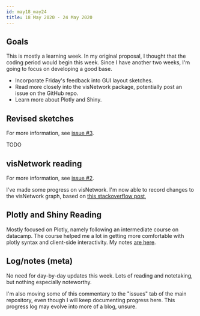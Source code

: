```yaml
---
id: may18_may24
title: 18 May 2020 - 24 May 2020
---
```


## Goals

This is mostly a learning week. In my original proposal, I thought that the coding period would begin this week. Since I have another two weeks, I'm going to focus on developing a good base.

* Incorporate Friday's feedback into GUI layout sketches.
* Read more closely into the visNetwork package, potentially post an issue on the GitHub repo.
* Learn more about Plotly and Shiny.

## Revised sketches

For more information, see [issue #3](https://github.com/julianstanley/gfpop-gui/issues/3).

TODO

## visNetwork reading

For more information, see [issue #2](https://github.com/julianstanley/gfpop-gui/issues/2).

I've made some progress on visNetwork. I'm now able to record changes to the visNetwork graph, based on [this stackoverflow post](https://stackoverflow.com/questions/54846529/how-to-extract-and-save-visnetwork-manipulation-changes-in-shiny),

## Plotly and Shiny Reading

Mostly focused on Plotly, namely following an intermediate course on datacamp. The course helped me a lot in getting more comfortable with plotly syntax and client-side interactivity. My notes [are here](https://github.com/julianstanley/intermediate-interactive-dataviz-plotly).

## Log/notes (meta)

No need for day-by-day updates this week. Lots of reading and notetaking, but nothing especially noteworthy.

I'm also moving some of this commentary to the "issues" tab of the main repository, even though I will keep documenting progress here. This progress log may evolve into more of a blog, unsure.
